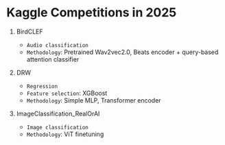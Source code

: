 # Kaggle Competitions in 2025

1. BirdCLEF
    * ```Audio classification```
    * ```Methodology```: Pretrained Wav2vec2.0, Beats encoder + query-based attention classifier

2. DRW
    * ```Regression```
    * ```Feature selection```: XGBoost
    * ```Methodology```: Simple MLP, Transformer encoder

3. ImageClassification_RealOrAI
   * ```Image classification```
   * ```Methodology```: ViT finetuning
